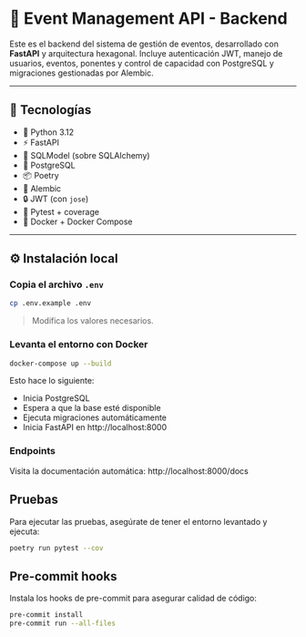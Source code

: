 # 🎯 Event Management API - Backend

Este es el backend del sistema de gestión de eventos, desarrollado con **FastAPI** y arquitectura hexagonal. Incluye autenticación JWT, manejo de usuarios, eventos, ponentes y control de capacidad con PostgreSQL y migraciones gestionadas por Alembic.

---

## 🚀 Tecnologías

- 🐍 Python 3.12
- ⚡ FastAPI
- 🧱 SQLModel (sobre SQLAlchemy)
- 🐘 PostgreSQL
- 📦 Poetry
- 📜 Alembic
- 🔒 JWT (con `jose`)
- 🧪 Pytest + coverage
- 🐳 Docker + Docker Compose
---


## ⚙️ Instalación local

### Copia el archivo `.env`
```bash
cp .env.example .env
```
> Modifica los valores necesarios.

### Levanta el entorno con Docker

```bash
docker-compose up --build
```

Esto hace lo siguiente:
- Inicia PostgreSQL 
- Espera a que la base esté disponible 
- Ejecuta migraciones automáticamente 
- Inicia FastAPI en http://localhost:8000

### Endpoints

Visita la documentación automática: http://localhost:8000/docs


## Pruebas

Para ejecutar las pruebas, asegúrate de tener el entorno levantado y ejecuta:

```bash
poetry run pytest --cov
```

## Pre-commit hooks
Instala los hooks de pre-commit para asegurar calidad de código:

```bash
pre-commit install
pre-commit run --all-files
```